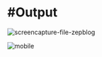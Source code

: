 # #Output
![screencapture-file-zepblog](https://github.com/user-attachments/assets/180276e9-8449-48d2-9671-4d4fce4d0b39)


![mobile](https://github.com/user-attachments/assets/197418cc-25fc-40df-88de-d88dc8025370)
